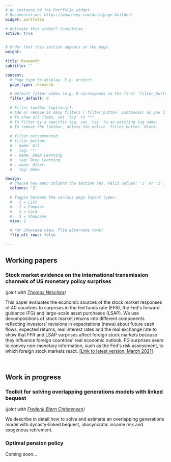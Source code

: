 ```yaml
---
# An instance of the Portfolio widget.
# Documentation: https://wowchemy.com/docs/page-builder/
widget: portfolio

# Activate this widget? true/false
active: true


# Order that this section appears on the page.
weight: 

title: Research
subtitle: ''

content:
  # Page type to display. E.g. project.
  page_type: research

  # Default filter index (e.g. 0 corresponds to the first `filter_button` instance below).
  filter_default: 0

  # Filter toolbar (optional).
  # Add or remove as many filters (`filter_button` instances) as you like.
  # To show all items, set `tag` to "*".
  # To filter by a specific tag, set `tag` to an existing tag name.
  # To remove the toolbar, delete the entire `filter_button` block.
  
  # filter outcommented
  # filter_button:
  # - name: All
  #   tag: '*'
  # - name: Deep Learning
  #   tag: Deep Learning
  # - name: Other
  #   tag: Demo

design:
  # Choose how many columns the section has. Valid values: '1' or '2'.
  columns: '2'

  # Toggle between the various page layout types.
  #   1 = List
  #   2 = Compact
  #   3 = Card
  #   5 = Showcase
  view: 2

  # For Showcase view, flip alternate rows?
  flip_alt_rows: false
  
---
```


## Working papers

### Stock market evidence on the international transmission channels of US monetary policy surprises
*(joint with [Thomas Nitschka](https://sites.google.com/site/tnitschka/))*

This paper evaluates the economic sources of the stock market responses of 40 countries to surprises in the fed funds rate (FFR), the Fed's forward guidance (FG) and large-scale asset purchases (LSAP). We use decompositions of stock market returns into different components reflecting investors' revisions in expectations (news) about future cash flows, expected returns, real interest rates and the real exchange rate to show that FFR and LSAP surprises affect foreign stock markets because they influence foreign countries' real economic outlook. FG surprises seem to convey non-monetary information, such as the Fed's risk assessment, to which foreign stock markets react. [[Link to latest version, March 2021]]("/StockMarketNews_FedMoPo.pdf")

&nbsp;

## Work in progress

### Toolkit for solving overlapping generations models with linked bequest
*(joint with [Frederik Bjørn Christensen](https://www.cbs.dk/en/research/departments-and-centres/department-of-economics/staff/fbceco))*

We describe in detail how to solve and estimate an overlapping generations model with dynasty-linked bequest, idiosyncratic income risk and exogenous retirement. 

### Optimal pension policy

Coming soon...

